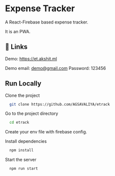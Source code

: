 
# Expense Tracker

A React-Firebase based expense tracker.

It is an PWA.



## 🔗 Links
Demo: https://et.akshit.ml

Demo email: demo@gmail.com
Password: 123456
## Run Locally

Clone the project

```bash
  git clone https://github.com/AGSAVALIYA/etrack
```

Go to the project directory

```bash
  cd etrack
```
Create your env file with firebase config.

Install dependencies

```bash
  npm install
```

Start the server

```bash
  npm run start
```

